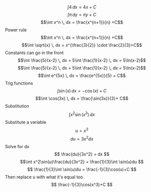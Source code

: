 $$\int 4 \, dx = 4x +C$$
$$\int \pi \, dy = \pi y +C$$
$$\int x^n \, dx = \frac{x^{n+1}}{n} +C$$
Power rule
$$\int x^n \, dx = \frac{x^{n+1}}{n} +C$$
$$\int \sqrt{x} \, dx = x^{\frac{3}{2}} \cdot \frac{2}{3}+C$$
Constants can go in the front
$$\int \frac{5}{x-2} \, dx = 5\int \frac{1}{x-2} \, dx = 5\ln(x-2)$$
$$\int \frac{5}{x-2} \, dx = 5\int \frac{1}{x-2} \, dx = 5\ln(x-2)$$$$\int e^{5x} \, dx = \frac{e^{5x}}{5} + C$$
Trig functions
$$\int \sin(x) \, dx = -\cos(x)+ C$$
$$\int \cos(3x) \, dx = \frac{\sin(3x)}{3}+ C$$
Substitution
$$\int x^2\sin(x^3) \, dx$$
Substitute a variable
$$ u = x^3 $$
$$ du = 3x^2 dx $$
Solve for dx
$$ \frac{du}{3x^2} = dx $$
$$\int x^2\sin(u)\frac{du}{3x^2} = \frac{1}{3}\int \sin(u)du $$
$$ \frac{1}{3}\int \sin(u)du = \frac{-1}{3}\cos(u)+C $$
Then replace u with what it's equal too
$$ \frac{-1}{3}\cos(x^3)+C $$
